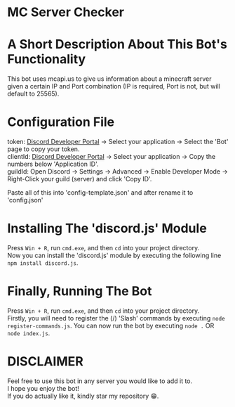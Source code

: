 #	MC Server Checker

# A Short Description About This Bot's Functionality
This bot uses mcapi.us to give us information about a minecraft server given a certain IP and Port combination (IP is required, Port is not, but will default to 25565).

# Configuration File
token: <a href="https://discord.com/developers/applications" title="Discord Developer Portal">Discord Developer Portal</a> -> Select your application -> Select the 'Bot' page to copy your token.<br>
clientId: <a href="https://discord.com/developers/applications" title="Discord Developer Portal">Discord Developer Portal</a> -> Select your application -> Copy the numbers below 'Application ID'.<br>
guildId: Open Discord -> Settings -> Advanced -> Enable Developer Mode -> Right-Click your guild (server) and click 'Copy ID'.<br>

Paste all of this into 'config-template.json' and after rename it to 'config.json'

# Installing The 'discord.js' Module
Press `Win + R`, run `cmd.exe`, and then `cd` into your project directory.<br>
Now you can install the 'discord.js' module by executing the following line `npm install discord.js`.

# Finally, Running The Bot
Press `Win + R`, run `cmd.exe`, and then `cd` into your project directory.<br>
Firstly, you will need to register the (/) 'Slash' commands by executing `node register-commands.js`.
You can now run the bot by executing `node .` OR `node index.js`.

# DISCLAIMER
Feel free to use this bot in any server you would like to add it to.<br>
I hope you enjoy the bot!<br>
If you do actually like it, kindly star my repository :grin:.<br>
